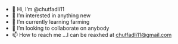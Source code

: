 - 👋 Hi, I’m @chutfadli11
- 👀 I’m interested in anything new
- 🌱 I’m currently learning farming
- 💞️ I’m looking to collaborate on anybody
- 📫 How to reach me ...I can be reaxhed at chutfadli11@gmail.com

<!---
chutfadli11/chutfadli11 is a ✨ special ✨ repository because its `README.md` (this file) appears on your GitHub profile.
You can click the Preview link to take a look at your changes.
--->
